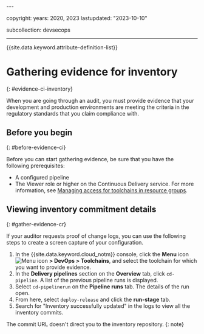 <evidence>---

copyright:
  years:  2020, 2023
lastupdated: "2023-10-10"

subcollection: devsecops

---

{{site.data.keyword.attribute-definition-list}}

# Gathering evidence for inventory
{: #evidence-ci-inventory}

When you are going through an audit, you must provide evidence that your development and production environments are meeting the criteria in the regulatory standards that you claim compliance with.

## Before you begin
{: #before-evidence-ci}

Before you can start gathering evidence, be sure that you have the following prerequisites:

* A configured pipeline
* The Viewer role or higher on the Continuous Delivery service. For more information, see [Managing access for toolchains in resource groups](/docs/ContinuousDelivery?topic=ContinuousDelivery-toolchains-iam-security).

## Viewing inventory commitment details
{: #gather-evidence-cr}

If your auditor requests proof of change logs, you can use the following steps to create a screen capture of your configuration.

1. In the {{site.data.keyword.cloud_notm}} console, click the **Menu** icon ![Menu icon](../../icons/icon_hamburger.svg) **> DevOps > Toolchains**, and select the toolchain for which you want to provide evidence.
2. In the **Delivery pipelines** section on the **Overview** tab, click `cd-pipeline`. A list of the previous pipeline runs is displayed.
3. Select `cd-pipelinerun` on the **Pipeline runs** tab. The details of the run open.
4. From here, select `deploy-release` and click the **run-stage** tab.
5. Search for "Inventory successfully updated" in the logs to view all the inventory commits.

The commit URL doesn't direct you to the inventory repository. {: note}
